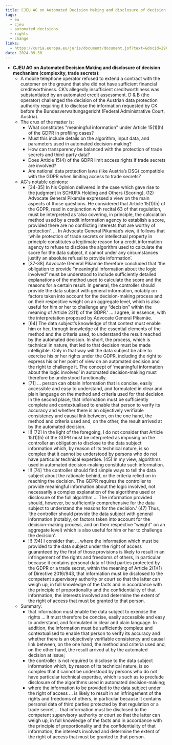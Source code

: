 ```yaml
---
title: CJEU AG on Automated Decision Making and disclosure of decision mechanism
tags:
  - eu
  - cjeu
  - automated_decisions
  - rights
  - change
links:
  - https://curia.europa.eu/juris/document/document.jsf?text=&docid=290022&pageIndex=0&doclang=EN&mode=req&dir=&occ=first&part=1&cid=2084344
date: 2024-09-30
---
```

- **CJEU AG on Automated Decision Making and disclosure of decision mechanism (complexity, trade secrets)**:
  - A mobile telephone operator refused to extend a contract with the customer on the ground that she did not have sufficient financial creditworthiness. CK’s allegedly insufficient creditworthiness was substantiated by an automated credit assessment.  D & B (the operator) challenged the decision of the Austrian data protection authority requiring it to disclose the information requested by CK before the Bundesverwaltungsgericht (Federal Administrative Court, Austria).
  - The crux of the matter is:
    - What constitutes "meaningful information" under Article 15(1)(h) of the GDPR in profiling cases?
    - Must this include details on the algorithm, input data, and parameters used in automated decision-making?
    - How can transparency be balanced with the protection of trade secrets and third-party data?
    - Does Article 15(4) of the GDPR limit access rights if trade secrets are involved?
    - Are national data protection laws (like Austria’s DSG) compatible with the GDPR when limiting access to trade secrets?
  - AG's notable opinions:
    - [34-35] In his Opinion delivered in the case which gave rise to the judgment in SCHUFA Holding and Others  (Scoring), (12) Advocate General Pikamäe expressed a view on the main aspects of those questions. He considered that Article 15(1)(h) of the GDPR, read in conjunction with recital 63 of that regulation, must be interpreted as ‘also covering, in principle, the calculation method used by a credit information agency to establish a score, provided there are no conflicting interests that are worthy of protection’. ... In Advocate General Pikamäe’s view, it follows that ‘while protection of trade secrets or intellectual property in principle constitutes a legitimate reason for a credit information agency to refuse to disclose the algorithm used to calculate the score for the data subject, it cannot under any circumstances justify an absolute refusal to provide information’. 
    - [37-38] Advocate General Pikamäe therefore concluded that ‘the obligation to provide “meaningful information about the logic involved” must be understood to include sufficiently detailed explanations of the method used to calculate the score and the reasons for a certain result. In general, the controller should provide the data subject with general information, notably on factors taken into account for the decision-making process and on their respective weight on an aggregate level, which is also useful for him or her to challenge any “decision” within the meaning of Article 22(1) of the GDPR.’ ... I agree, in essence, with the interpretation proposed by Advocate General Pikamäe.
    - [64] The data subject’s knowledge of that context must enable him or her, through knowledge of the essential elements of the method and the criteria used, to understand the result reached by the automated decision. In short, the process, which is technical in nature, that led to that decision must be made intelligible. Only in that way will the data subject be able to exercise his or her rights under the GDPR, including the right to express his or her point of view on an automated decision and the right to challenge it. The concept of ‘meaningful information about the logic involved’ in automated decision-making must therefore be understood functionally.  
    - [71] ... person can obtain information that is concise, easily accessible and easy to understand, and formulated in clear and plain language on the method and criteria used for that decision. In the second place, that information must be sufficiently complete and contextualised to enable that person to verify its accuracy and whether there is an objectively verifiable consistency and causal link between, on the one hand, the method and criteria used and, on the other, the result arrived at by the automated decision.
    - !!! [72] In the light of the foregoing, I do not consider that Article 15(1)(h) of the GDPR must be interpreted as imposing on the controller an obligation to disclose to the data subject information which, by reason of its technical nature, is so complex that it cannot be understood by persons who do not have particular technical expertise. (45) In my view, algorithms used in automated decision-making constitute such information.
    - !!! [74] ‘the controller should find simple ways to tell the data subject about the rationale behind, or the criteria relied on in reaching the decision. The GDPR requires the controller to provide meaningful information about the logic involved, not necessarily a complex explanation of the algorithms used or disclosure of the full algorithm … The information provided should, however, be sufficiently comprehensive for the data subject to understand the reasons for the decision.’ (47) Thus, ‘the controller should provide the data subject with general information (notably, on factors taken into account for the decision-making process, and on their respective “weight” on an aggregate level) which is also useful for him or her to challenge the decision’. 
    - !!! [94] I consider that ... where the information which must be provided to the data subject under the right of access guaranteed by the first of those provisions is likely to result in an infringement of the rights and freedoms of others, in particular because it contains personal data of third parties protected by the GDPR or a trade secret, within the meaning of Article 2(1)(1) of Directive 2016/943, that information must be disclosed to the competent supervisory authority or court so that the latter can weigh up, in full knowledge of the facts and in accordance with the principle of proportionality and the confidentiality of that information, the interests involved and determine the extent of the right of access that must be granted to that person.
  - Summary:
    -  that information must enable the data subject to exercise the rights ... It must therefore be concise, easily accessible and easy to understand, and formulated in clear and plain language. In addition, the information must be sufficiently complete and contextualised to enable that person to verify its accuracy and whether there is an objectively verifiable consistency and causal link between, on the one hand, the method and criteria used and, on the other hand, the result arrived at by the automated decision at issue;
    -  the controller is not required to disclose to the data subject information which, by reason of its technical nature, is so complex that it cannot be understood by persons who do not have particular technical expertise, which is such as to preclude disclosure of the algorithms used in automated decision-making;
    -  where the information to be provided to the data subject under the right of access ... is likely to result in an infringement of the rights and freedoms of others, in particular because it contains personal data of third parties protected by that regulation or a trade secret ... that information must be disclosed to the competent supervisory authority or court so that the latter can weigh up, in full knowledge of the facts and in accordance with the principle of proportionality and the confidentiality of that information, the interests involved and determine the extent of the right of access that must be granted to that person.
